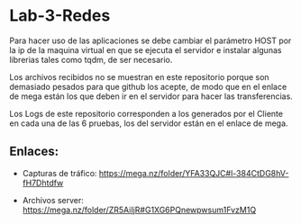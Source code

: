 # Lab-3-Redes

Para hacer uso de las aplicaciones se debe cambiar el parámetro HOST por la ip de la maquina virtual en que se ejecuta el servidor e instalar algunas librerias tales como tqdm, de ser necesario. 

Los archivos recibidos no se muestran en este repositorio porque son demasiado pesados para que github los acepte, de modo que en el enlace de mega están los que deben ir en el servidor para hacer las transferencias. 

Los Logs de este repositorio corresponden a los generados por el Cliente en cada una de las 6 pruebas, los del servidor están en el enlace de mega.

## Enlaces:

-	Capturas de tráfico: https://mega.nz/folder/YFA33QJC#l-384CtDG8hV-fH7Dhtdfw 

-	Archivos server: https://mega.nz/folder/ZR5AiIjR#G1XG6PQnewpwsum1FvzM1Q 
